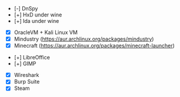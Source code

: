 * [-] DnSpy
* [+] HxD under wine
* [+] Ida under wine
* [X] OracleVM + Kali Linux VM
* [X] Mindustry (https://aur.archlinux.org/packages/mindustry)
* [X] Minecraft (https://aur.archlinux.org/packages/minecraft-launcher)
* [+] LibreOffice
* [+] GIMP
* [X] Wireshark
* [X] Burp Suite
* [X] Steam
